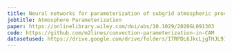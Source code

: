 ```yaml
---
title: Neural networks for parameterization of subgrid atmospheric processes
jobtitle: Atmosphere Parameterization
paper: https://onlinelibrary.wiley.com/doi/abs/10.1029/2020GL091363
code: https://github.com/m2lines/convection-parameterization-in-CAM
datasetused: https://drive.google.com/drive/folders/1TRPDL6JkcLjgTHJL9Ib_Z4XuPyvNVIyY
---
```

